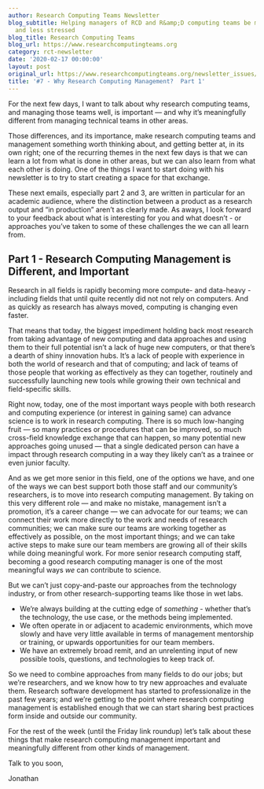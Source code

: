 ```yaml
---
author: Research Computing Teams Newsletter
blog_subtitle: Helping managers of RCD and R&amp;D computing teams be more effective
  and less stressed
blog_title: Research Computing Teams
blog_url: https://www.researchcomputingteams.org
category: rct-newsletter
date: '2020-02-17 00:00:00'
layout: post
original_url: https://www.researchcomputingteams.org/newsletter_issues/0007.html
title: '#7 - Why Research Computing Management?  Part 1'
---
```


<p>For the next few days, I want to talk about why research computing teams, and managing those teams well, is important — and why it’s meaningfully different from managing technical teams in other areas.</p>

<p>Those differences, and its importance, make research computing teams and management something worth thinking about, and getting better at, in its own right; one of the recurring themes in the next few days is that we can learn a lot from what is done in other areas, but we can also learn from what each other is doing.  One of the things I want to start doing with his newsletter is to try to start creating a space for that exchange.</p>

<p>These next emails, especially part 2 and 3, are written in particular for an academic audience, where the distinction between a product as a research output and “in production” aren’t as clearly made.  As aways, I look forward to your feedback about what is interesting for you and what doesn’t - or approaches you’ve taken to some of these challenges the we can all learn from.</p>

<h2 id="part-1---research-computing-management-is-different-and-important">Part 1 - Research Computing Management is Different, and Important</h2>

<p>Research in all fields is rapidly becoming more compute- and data-heavy - including fields that until quite recently did not not rely on computers.  And as quickly as research has always moved, computing is changing even faster.</p>

<p>That means that today, the biggest impediment holding back most research from taking advantage of new computing and data approaches and using them to their full potential isn’t a lack of huge new computers, or that there’s a dearth of shiny innovation hubs.  It’s a lack of people with experience in both the world of research and that of computing; and lack of teams of those people that working as effectively as they can together, routinely and successfully launching new tools while growing their own technical and field-specific skills.</p>

<p>Right now, today, one of the most important ways people with both research and computing experience (or interest in gaining same) can advance science is to work in research computing.  There is so much low-hanging fruit — so many practices or procedures that can be improved, so much cross-field knowledge exchange that can happen, so many potential new approaches going unused — that a single dedicated person can have a impact through research computing in a way they likely can’t as a trainee or even junior faculty.</p>

<p>And as we get more senior in this field, one of the options we have, and one of the ways we can best support both those staff and our community’s researchers, is to move into research computing management.  By taking on this very different role — and make no mistake, management isn’t a promotion, it’s a career change — we can advocate for our teams; we can connect their work more directly to the work and needs of research communities; we can make sure our teams are working together as effectively as possible, on the most important things; and we can take active steps to make sure our team members are growing all of their skills while doing meaningful work.  For more senior research computing staff, becoming a good research computing manager is one of the most meaningful ways <em>we</em> can contribute to science.</p>

<p>But we can’t just copy-and-paste our approaches from the technology industry, or from other research-supporting teams like those in wet labs.</p>

<ul>
  <li>We’re always building at the cutting edge of <em>something</em> - whether that’s the technology, the use case, or the methods being implemented.</li>
  <li>We often operate in or adjacent to academic environments, which move slowly and have very little available in terms of management mentorship or training, or upwards opportunities for our team members.</li>
  <li>We have an extremely broad remit, and an unrelenting input of new possible tools, questions, and technologies to keep track of.</li>
</ul>

<p>So we need to combine approaches from many fields to do our jobs; but we’re researchers, and we know how to try new approaches and evaluate them.   Research software development has started to professionalize in the past few years; and we’re getting to the point where research computing management is established enough that we can start sharing best practices form inside and outside our community.</p>

<p>For the rest of the week (until the Friday link roundup) let’s talk about these things that make research computing management important and meaningfully different from other kinds of management.</p>

<p>Talk to you soon,</p>

<p>Jonathan</p>